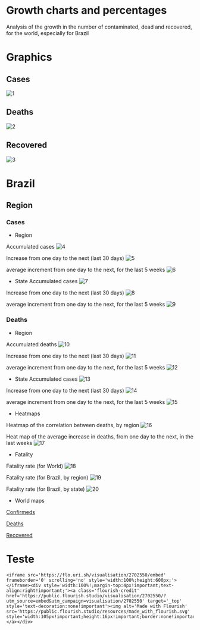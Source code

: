 # Growth charts and percentages
Analysis of the growth in the number of contaminated, dead and recovered, for the world, especially for Brazil

# Graphics

## Cases
![1](https://raw.githubusercontent.com/Manuelfjr/Covid19/master/graphics/confirmedcovid.png)

## Deaths
![2](https://raw.githubusercontent.com/Manuelfjr/Covid19/master/graphics/deathscovid.png)

## Recovered
![3](https://raw.githubusercontent.com/Manuelfjr/Covid19/master/graphics/revoredcovid.png)

# Brazil

## Region

### Cases

* Region

Accumulated cases 
![4](https://raw.githubusercontent.com/Manuelfjr/Covid19/master/brazil/cumconfirmregion.png)

Increase from one day to the next (last 30 days)
![5](https://raw.githubusercontent.com/Manuelfjr/Covid19/master/brazil/confirmratedaysregion.png)

average increment from one day to the next, for the last 5 weeks
![6](https://raw.githubusercontent.com/Manuelfjr/Covid19/master/brazil/confirmrateweeksregion.png)

* State
Accumulated cases 
![7](https://raw.githubusercontent.com/Manuelfjr/Covid19/master/brazil/cumconfirmstate.png)

Increase from one day to the next (last 30 days)
![8](https://raw.githubusercontent.com/Manuelfjr/Covid19/master/brazil/confirmratedaysstate.png)

average increment from one day to the next, for the last 5 weeks
![9](https://raw.githubusercontent.com/Manuelfjr/Covid19/master/brazil/confirmrateweeksstate.png)


### Deaths

* Region

Accumulated deaths 
![10](https://raw.githubusercontent.com/Manuelfjr/Covid19/master/brazil/cumdeathsregion.png)

Increase from one day to the next (last 30 days)
![11](https://raw.githubusercontent.com/Manuelfjr/Covid19/master/brazil/deathsratedaysregion.png)

average increment from one day to the next, for the last 5 weeks
![12](https://raw.githubusercontent.com/Manuelfjr/Covid19/master/brazil/deathsrateweeksregion.png)

* State
Accumulated cases 
![13](https://raw.githubusercontent.com/Manuelfjr/Covid19/master/brazil/cumdeathsstate.png)

Increase from one day to the next (last 30 days)
![14](https://raw.githubusercontent.com/Manuelfjr/Covid19/master/brazil/deathsratedaysstate.png)

average increment from one day to the next, for the last 5 weeks
![15](https://raw.githubusercontent.com/Manuelfjr/Covid19/master/brazil/deathsrateweeksstate.png)

* Heatmaps

Heatmap of the correlation between deaths, by region
![16](https://raw.githubusercontent.com/Manuelfjr/Covid19/master/brazil/heatmapregiondeathscorr.png)

Heat map of the average increase in deaths, from one day to the next, in the last weeks
![17](https://raw.githubusercontent.com/Manuelfjr/Covid19/master/brazil/heatmapregionweeksdeathscorr.png)

* Fatality

Fatality rate (for World)
![18](https://raw.githubusercontent.com/Manuelfjr/Covid19/master/code/fatalityrate.png)

Fatality rate (for Brazil, by region)
![19](https://raw.githubusercontent.com/Manuelfjr/Covid19/master/brazil/fatalityratebrregion.png)

Fatality rate (for Brazil, by state)
![20](https://raw.githubusercontent.com/Manuelfjr/Covid19/master/brazil/fatalityratebrstate.png)

* World maps

[Confirmeds](https://github.com/Manuelfjr/Covid19/blob/master/worldmaps/worldmapsconfirmed.ipynb)

[Deaths](https://github.com/Manuelfjr/Covid19/blob/master/worldmaps/worldmapsdeaths.ipynb)

[Recovered](https://github.com/Manuelfjr/Covid19/blob/master/worldmaps/worldmapsrecovered.ipynb)

# Teste

~~~
<iframe src='https://flo.uri.sh/visualisation/2702550/embed' frameborder='0' scrolling='no' style='width:100%;height:600px;'></iframe><div style='width:100%!;margin-top:4px!important;text-align:right!important;'><a class='flourish-credit' href='https://public.flourish.studio/visualisation/2702550/?utm_source=embed&utm_campaign=visualisation/2702550' target='_top' style='text-decoration:none!important'><img alt='Made with Flourish' src='https://public.flourish.studio/resources/made_with_flourish.svg' style='width:105px!important;height:16px!important;border:none!important;margin:0!important;'> </a></div>
~~~
